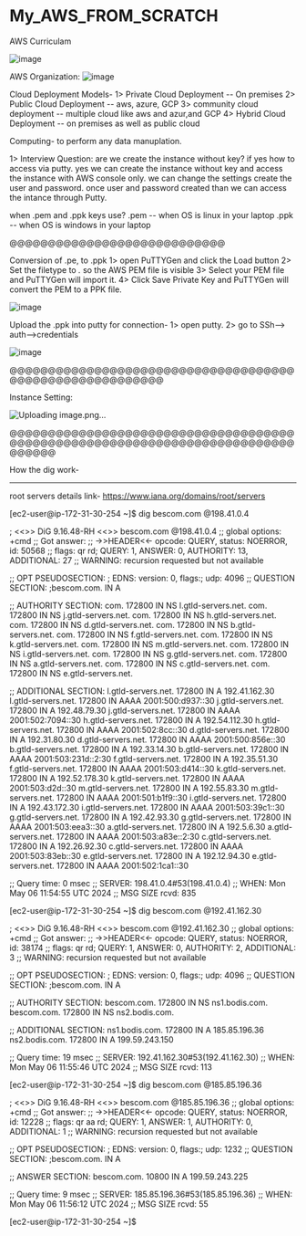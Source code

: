 # My_AWS_FROM_SCRATCH
AWS Curriculam 

![image](https://github.com/dineshkohi/My_AWS_FROM_SCRATCH/assets/45698578/8c8541e9-4cac-40bc-b2dd-1ceb9aff451e)


AWS Organization:
![image](https://github.com/dineshkohi/My_AWS_FROM_SCRATCH/assets/45698578/bd8b387e-46fc-44f0-a71d-de1fe47cf437)

Cloud Deployment Models-
1> Private Cloud Deployment  -- On premises
2> Public Cloud Deployment   -- aws, azure, GCP
3> community cloud deployment -- multiple cloud like aws and azur,and GCP
4> Hybrid Cloud Deployment  -- on premises as well as public cloud

Computing- to perform any data manuplation.

1> Interview Question: are we create the instance without key? if yes how to access via putty.
yes we can create the instance without key and access the instance with AWS console only. we can change the settings create the user and password. once user and password created than we can access the intance through Putty.

when .pem and .ppk keys use?
.pem -- when OS is linux in your laptop
.ppk -- when OS is windows in your laptop

@@@@@@@@@@@@@@@@@@@@@@@@@@@@

Conversion of .pe, to .ppk
1> open PuTTYGen and click the Load button
2> Set the filetype to *.* so the AWS PEM file is visible
3> Select your PEM file and PuTTYGen will import it.
4> Click Save Private Key and PuTTYGen will convert the PEM to a PPK file.

 ![image](https://github.com/dineshkohi/My_AWS_FROM_SCRATCH/assets/45698578/4cd24744-9cc4-4d4d-99ea-00cb56a93584)


Upload the .ppk into putty for connection-
1> open putty.
2> go to SSh--> auth-->credentials

![image](https://github.com/dineshkohi/My_AWS_FROM_SCRATCH/assets/45698578/3d120d68-ff3a-441e-8bb3-213fad5b5937)


@@@@@@@@@@@@@@@@@@@@@@@@@@@@@@@@@@@@@@@@@@@@@@@@@@@@@@@@@

Instance Setting:

![Uploading image.png…]()


@@@@@@@@@@@@@@@@@@@@@@@@@@@@@@@@@@@@@@@@@@@@@@@@@@@@@@@@@@@@@@@@@@@@@@@@@@@@@@@@


How the dig work-
*****************
root servers details link- https://www.iana.org/domains/root/servers


[ec2-user@ip-172-31-30-254 ~]$ dig bescom.com @198.41.0.4

; <<>> DiG 9.16.48-RH <<>> bescom.com @198.41.0.4
;; global options: +cmd
;; Got answer:
;; ->>HEADER<<- opcode: QUERY, status: NOERROR, id: 50568
;; flags: qr rd; QUERY: 1, ANSWER: 0, AUTHORITY: 13, ADDITIONAL: 27
;; WARNING: recursion requested but not available

;; OPT PSEUDOSECTION:
; EDNS: version: 0, flags:; udp: 4096
;; QUESTION SECTION:
;bescom.com.                    IN      A

;; AUTHORITY SECTION:
com.                    172800  IN      NS      l.gtld-servers.net.
com.                    172800  IN      NS      j.gtld-servers.net.
com.                    172800  IN      NS      h.gtld-servers.net.
com.                    172800  IN      NS      d.gtld-servers.net.
com.                    172800  IN      NS      b.gtld-servers.net.
com.                    172800  IN      NS      f.gtld-servers.net.
com.                    172800  IN      NS      k.gtld-servers.net.
com.                    172800  IN      NS      m.gtld-servers.net.
com.                    172800  IN      NS      i.gtld-servers.net.
com.                    172800  IN      NS      g.gtld-servers.net.
com.                    172800  IN      NS      a.gtld-servers.net.
com.                    172800  IN      NS      c.gtld-servers.net.
com.                    172800  IN      NS      e.gtld-servers.net.

;; ADDITIONAL SECTION:
l.gtld-servers.net.     172800  IN      A       192.41.162.30
l.gtld-servers.net.     172800  IN      AAAA    2001:500:d937::30
j.gtld-servers.net.     172800  IN      A       192.48.79.30
j.gtld-servers.net.     172800  IN      AAAA    2001:502:7094::30
h.gtld-servers.net.     172800  IN      A       192.54.112.30
h.gtld-servers.net.     172800  IN      AAAA    2001:502:8cc::30
d.gtld-servers.net.     172800  IN      A       192.31.80.30
d.gtld-servers.net.     172800  IN      AAAA    2001:500:856e::30
b.gtld-servers.net.     172800  IN      A       192.33.14.30
b.gtld-servers.net.     172800  IN      AAAA    2001:503:231d::2:30
f.gtld-servers.net.     172800  IN      A       192.35.51.30
f.gtld-servers.net.     172800  IN      AAAA    2001:503:d414::30
k.gtld-servers.net.     172800  IN      A       192.52.178.30
k.gtld-servers.net.     172800  IN      AAAA    2001:503:d2d::30
m.gtld-servers.net.     172800  IN      A       192.55.83.30
m.gtld-servers.net.     172800  IN      AAAA    2001:501:b1f9::30
i.gtld-servers.net.     172800  IN      A       192.43.172.30
i.gtld-servers.net.     172800  IN      AAAA    2001:503:39c1::30
g.gtld-servers.net.     172800  IN      A       192.42.93.30
g.gtld-servers.net.     172800  IN      AAAA    2001:503:eea3::30
a.gtld-servers.net.     172800  IN      A       192.5.6.30
a.gtld-servers.net.     172800  IN      AAAA    2001:503:a83e::2:30
c.gtld-servers.net.     172800  IN      A       192.26.92.30
c.gtld-servers.net.     172800  IN      AAAA    2001:503:83eb::30
e.gtld-servers.net.     172800  IN      A       192.12.94.30
e.gtld-servers.net.     172800  IN      AAAA    2001:502:1ca1::30

;; Query time: 0 msec
;; SERVER: 198.41.0.4#53(198.41.0.4)
;; WHEN: Mon May 06 11:54:55 UTC 2024
;; MSG SIZE  rcvd: 835

[ec2-user@ip-172-31-30-254 ~]$ dig bescom.com @192.41.162.30

; <<>> DiG 9.16.48-RH <<>> bescom.com @192.41.162.30
;; global options: +cmd
;; Got answer:
;; ->>HEADER<<- opcode: QUERY, status: NOERROR, id: 38174
;; flags: qr rd; QUERY: 1, ANSWER: 0, AUTHORITY: 2, ADDITIONAL: 3
;; WARNING: recursion requested but not available

;; OPT PSEUDOSECTION:
; EDNS: version: 0, flags:; udp: 4096
;; QUESTION SECTION:
;bescom.com.                    IN      A

;; AUTHORITY SECTION:
bescom.com.             172800  IN      NS      ns1.bodis.com.
bescom.com.             172800  IN      NS      ns2.bodis.com.

;; ADDITIONAL SECTION:
ns1.bodis.com.          172800  IN      A       185.85.196.36
ns2.bodis.com.          172800  IN      A       199.59.243.150

;; Query time: 19 msec
;; SERVER: 192.41.162.30#53(192.41.162.30)
;; WHEN: Mon May 06 11:55:46 UTC 2024
;; MSG SIZE  rcvd: 113

[ec2-user@ip-172-31-30-254 ~]$ dig bescom.com @185.85.196.36

; <<>> DiG 9.16.48-RH <<>> bescom.com @185.85.196.36
;; global options: +cmd
;; Got answer:
;; ->>HEADER<<- opcode: QUERY, status: NOERROR, id: 12228
;; flags: qr aa rd; QUERY: 1, ANSWER: 1, AUTHORITY: 0, ADDITIONAL: 1
;; WARNING: recursion requested but not available

;; OPT PSEUDOSECTION:
; EDNS: version: 0, flags:; udp: 1232
;; QUESTION SECTION:
;bescom.com.                    IN      A

;; ANSWER SECTION:
bescom.com.             10800   IN      A       199.59.243.225

;; Query time: 9 msec
;; SERVER: 185.85.196.36#53(185.85.196.36)
;; WHEN: Mon May 06 11:56:12 UTC 2024
;; MSG SIZE  rcvd: 55

[ec2-user@ip-172-31-30-254 ~]$





